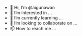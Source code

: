 - 👋 Hi, I’m @aigunawan
- 👀 I’m interested in ...
- 🌱 I’m currently learning ...
- 💞️ I’m looking to collaborate on ...
- 📫 How to reach me ...

<!---
aigunawan/aigunawan is a ✨ special ✨ repository because its `README.md` (this file) appears on your GitHub profile.
You can click the Preview link to take a look at your changes.
--->
